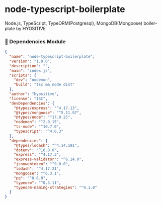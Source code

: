 # node-typescript-boilerplate
Node.js, TypeScript, TypeORM(Postgresql), MongoDB(Mongoose) boiler-plate
by HYOSITIVE

### 🔎 Dependencies Module
```json
{
  "name": "node-typescript-boilerplate",
  "version": "1.0.0",
  "description": "",
  "main": "index.js",
  "scripts": {
    "dev": "nodemon",
    "build": "tsc && node dist"
  },
  "author": "hyositive",
  "license": "ISC",
  "devDependencies": {
    "@types/express": "^4.17.13",
    "@types/mongoose": "^5.11.97",
    "@types/node": "^17.0.25",
    "nodemon": "^2.0.15",
    "ts-node": "^10.7.0",
    "typescript": "^4.6.3"
  },
  "dependencies": {
    "@types/lodash": "^4.14.191",
    "dotenv": "^16.0.0",
    "express": "^4.17.3",
    "express-validator": "^6.14.0",
    "jsonwebtoken": "^9.0.0",
    "lodash": "^4.17.21",
    "mongoose": "^6.3.1",
    "pg": "^8.8.0",
    "typeorm": "^0.3.11",
    "typeorm-naming-strategies": "^4.1.0"
  }
}

```